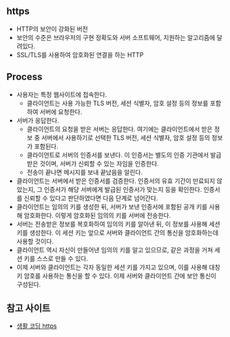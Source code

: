 ## https

- HTTP의 보안이 강화된 버전
- 보안의 수준은 브라우저의 구현 정확도와 서버 소프트웨어, 지원하는 알고리즘에 달려있다.
- SSL/TLS를 사용하여 암호화된 연결을 하는 HTTP

## Process

- 사용자는 특정 웹사이트에 접속한다.
    + 클라이언트는 사용 가능한 TLS 버전, 세션 식별자, 암호 설정 등의 정보를 포함하여 서버에 요청한다.
- 서버가 응답한다.
    + 클라이언트의 요청을 받은 서버는 응답한다. 여기에는 클라이언트에서 받은 정보 중 서버에서 사용하기로 선택한 TLS 버전, 세션 식별자, 암호 설정 등의 정보가 포함된다.
    + 클라이언트로 서버의 인증서를 보낸다. 이 인증서는 별도의 인증 기관에서 발급받은 것이며, 서버가 신뢰할 수 있는 자임을 인증한다.
    + 전송이 끝나면 메시지를 보내 끝났음을 알린다.
- 클라이언트는 서버에서 받은 인증서를 검증한다. 인증서의 유효 기간이 만료되지 않았는지, 그 인증서가 해당 서버에게 발급된 인증서가 맞는지 등을 확인한다. 인증서를 신뢰할 수 있다고 판단하였다면 다음 단계로 넘어간다.
- 클라이언트는 임의의 키를 생성한 뒤, 서버가 보낸 인증서에 포함된 공개 키를 사용해 암호화한다. 이렇게 암호화된 임의의 키를 서버에 전송한다.
- 서버는 전송받은 정보를 복호화하여 임의의 키를 알아낸 뒤, 이 정보를 사용해 세션 키를 생성한다. 이 세션 키는 앞으로 서버와 클라이언트 간의 통신을 암호화하는데 사용할 것이다.
- 클라이언트 역시 자신이 만들어낸 임의의 키를 알고 있으므로, 같은 과정을 거쳐 세션 키를 스스로 만들 수 있다.
- 이제 서버와 클라이언트는 각자 동일한 세션 키를 가지고 있으며, 이를 사용해 대칭 키 암호를 사용하는 통신을 할 수 있다.
이제 서버와 클라이언트 간에 보안 통신이 구성된다.

## 참고 사이트

- [생활 코딩 https](https://opentutorials.org/course/228/4894)

